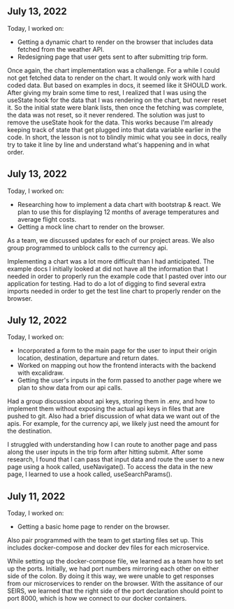 ## July 13, 2022

Today, I worked on:

- Getting a dynamic chart to render on the browser that includes data fetched from the weather API.
- Redesigning page that user gets sent to after submitting trip form.

Once again, the chart implementation was a challenge. For a while I could not get fetched data to render on the chart. It would only work with hard coded data. But based on examples in docs, it seemed like it SHOULD work. After giving my brain some time to rest, I realized that I was using the useState hook for the data that I was rendering on the chart, but never reset it. So the initial state were blank lists, then once the fetching was complete, the data was not reset, so it never rendered. The solution was just to remove the useState hook for the data. This works because I'm already keeping track of state that get plugged into that data variable earlier in the code. In short, the lesson is not to blindly mimic what you see in docs, really try to take it line by line and understand what's happening and in what order.

## July 13, 2022

Today, I worked on:

- Researching how to implement a data chart with bootstrap & react. We plan to use this for displaying 12 months of average temperatures and average flight costs.
- Getting a mock line chart to render on the browser.

As a team, we discussed updates for each of our project areas. We also group programmed to unblock calls to the currency api.

Implementing a chart was a lot more difficult than I had anticipated. The example docs I initially looked at did not have all the information that I needed in order to properly run the example code that I pasted over into our application for testing. Had to do a lot of digging to find several extra imports needed in order to get the test line chart to properly render on the browser.

## July 12, 2022

Today, I worked on:

- Incorporated a form to the main page for the user to input their origin location, destination, departure and return dates.
- Worked on mapping out how the frontend interacts with the backend with excalidraw.
- Getting the user's inputs in the form passed to another page where we plan to show data from our api calls.

Had a group discussion about api keys, storing them in .env, and how to implement them without exposing the actual api keys in files that are pushed to git. Also had a brief discussion of what data we want out of the apis. For example, for the currency api, we likely just need the amount for the destination.

I struggled with understanding how I can route to another page and pass along the user inputs in the trip form after hitting submit. After some research, I found that I can pass that input data and route the user to a new page using a hook called, useNavigate(). To access the data in the new page, I learned to use a hook called, useSearchParams().

## July 11, 2022

Today, I worked on:

- Getting a basic home page to render on the browser.

Also pair programmed with the team to get starting files set up. This includes docker-compose and docker dev files for each microservice.

While setting up the docker-compose file, we learned as a team how to set up the ports. Initially, we had port numbers mirroring each other on either side of the colon. By doing it this way, we were unable to get responses from our microservices to render on the browser. With the assitance of our SEIRS, we learned that the right side of the port declaration should point to port 8000, which is how we connect to our docker containers.

